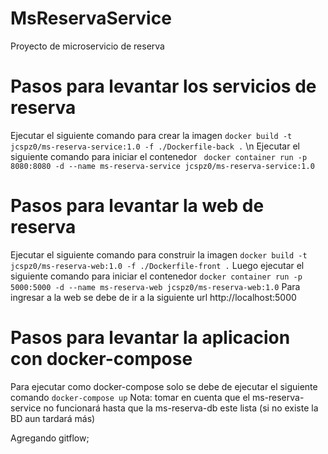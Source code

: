 # MsReservaService

Proyecto de microservicio de reserva

# Pasos para levantar los servicios de reserva

Ejecutar el siguiente comando para crear la imagen
`docker build -t jcspz0/ms-reserva-service:1.0 -f ./Dockerfile-back .`
\n
Ejecutar el siguiente comando para iniciar el contenedor
` docker container run -p 8080:8080 -d --name ms-reserva-service jcspz0/ms-reserva-service:1.0`

# Pasos para levantar la web de reserva

Ejecutar el siguiente comando para construir la imagen
`docker build -t jcspz0/ms-reserva-web:1.0 -f ./Dockerfile-front .`
Luego ejecutar el siguiente comando para iniciar el contenedor
`docker container run -p 5000:5000 -d --name ms-reserva-web jcspz0/ms-reserva-web:1.0`
Para ingresar a la web se debe de ir a la siguiente url
http://localhost:5000

# Pasos para levantar la aplicacion con docker-compose

Para ejecutar como docker-compose solo se debe de ejecutar el siguiente comando
`docker-compose up`
Nota: tomar en cuenta que el ms-reserva-service no funcionará hasta que la ms-reserva-db este lista (si no existe la BD aun tardará más)

Agregando gitflow;
